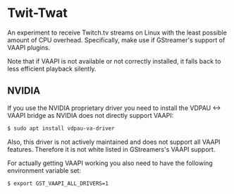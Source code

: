 Twit-Twat
=========

An experiment to receive Twitch.tv streams on Linux with the least possible amount of CPU overhead. Specifically, make use if GStreamer's support of VAAPI plugins.

Note that if VAAPI is not available or not correctly installed, it falls back to less efficient playback silently.

NVIDIA
------

If you use the NVIDIA proprietary driver you need to install the VDPAU <-> VAAPI bridge as NVIDIA does not directly support VAAPI:

```bash
$ sudo apt install vdpau-va-driver
```

Also, this driver is not actively maintained and does not support all VAAPI features. Therefore it is not white listed in GStreamers's VAAPI support.

For actually getting VAAPI working you also need to have the following environment variable set:

```bash
$ export GST_VAAPI_ALL_DRIVERS=1
```

